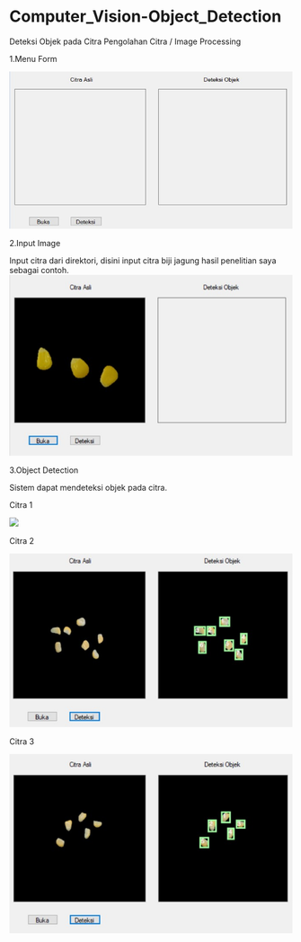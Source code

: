 # Computer_Vision-Object_Detection
Deteksi Objek pada Citra
Pengolahan Citra / Image Processing


1.Menu Form

<img src="https://github.com/alfin1998/Computer_Vision-Object_Detection/blob/master/ss/Menu.jpg" />

2.Input Image

Input citra dari direktori, disini input citra biji jagung hasil penelitian saya sebagai contoh.
<img src="https://github.com/alfin1998/Computer_Vision-Object_Detection/blob/master/ss/Input.jpg" />

3.Object Detection

Sistem dapat mendeteksi objek pada citra.

Citra 1

<img src="https://github.com/alfin1998/Computer_Vision-Global_Threshold/blob/master/ss/Deteksi.jpg" />

Citra 2

<img src = "https://github.com/alfin1998/Computer_Vision-Object_Detection/blob/master/ss/Citra2.jpg" />

Citra 3

<img src = "https://github.com/alfin1998/Computer_Vision-Object_Detection/blob/master/ss/Citra3.jpg" />
